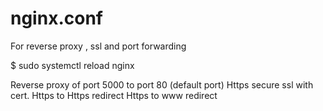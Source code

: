 # nginx.conf
For reverse proxy , ssl and port forwarding


$ sudo systemctl reload nginx


Reverse proxy of port 5000 to port 80 (default port)
Https secure ssl with cert.
Https to Https redirect
Https to www redirect
